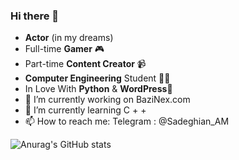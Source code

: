 ### Hi there 👋

- **Actor** (in my dreams) 
- Full-time **Gamer** 🎮
- Part-time **Content Creator** 📹
- **Computer Engineering** Student 👨‍💻
- In Love With **Python** & **WordPress**👀
- 🔭 I’m currently working on BaziNex.com
- 🌱 I’m currently learning C + +
- 📫 How to reach me: Telegram : @Sadeghian_AM

<!--
**SadeghianAM/SadeghianAM** is a ✨ _special_ ✨ repository because its `README.md` (this file) appears on your GitHub profile.
Here are some ideas to get you started:
- 👯 I’m looking to collaborate on ...
- 🤔 I’m looking for help with ...
- 💬 Ask me about ...
- 😄 Pronouns: ...
- ⚡ Fun fact: ...
-->
![Anurag's GitHub stats](https://github-readme-stats.vercel.app/api?username=SadeghianAM&show_icons=true&theme=dark)

